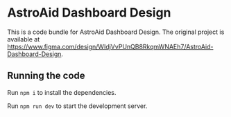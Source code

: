 
  # AstroAid Dashboard Design

  This is a code bundle for AstroAid Dashboard Design. The original project is available at https://www.figma.com/design/WIdjVvPUnQB8RkqmWNAEh7/AstroAid-Dashboard-Design.

  ## Running the code

  Run `npm i` to install the dependencies.

  Run `npm run dev` to start the development server.
  